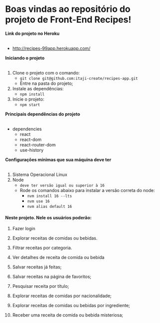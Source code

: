 # Boas vindas ao repositório do projeto de Front-End Recipes!

<summary><strong>Link do projeto no Heroku</strong></summary><br />

  - http://recipes-99app.herokuapp.com/

<summary><strong> Iniciando o projeto</strong></summary><br />

1. Clone o projeto com o comando:
    * `git clone git@github.com:itaji-create/recipes-app.git`
    * Entre na pasta do projeto;
2. Instale as dependências:
    * `npm install`
3. Inicie o projeto:
    * `npm start`


<summary><strong>Principais dependências do projeto</strong></summary><br />

* dependencies
    - react
    - react-dom
    - react-router-dom
    - use-history


<summary><strong>Configurações mínimas que sua máquina deve ter</strong></summary><br />

1. Sistema Operacional Linux
2. Node
    * `deve ter versão igual ou superior à 16`
    * Rode os comandos abaixo para instalar a versão correta do node:
        * `nvm install 16 --lts`
        * `nvm use 16`
		* `nvm alias default 16`

<h4>Neste projeto. Nele os usuários poderão:</h4>

1. Fazer login

2. Explorar receitas de comidas ou bebidas.

3. Filtrar receitas por categoria.

4. Ver detalhes de receita de comida ou bebida

5. Salvar receitas já feitas;

6. Salvar receitas na página de favoritos;

7. Pesquisar receita por título;

8. Explorar receitas de comidas por nacionalidade;

9. Explorar receitas de comidas ou bebidas por ingrediente;

10. Receber uma receita de comida ou bebida misteriosa;
